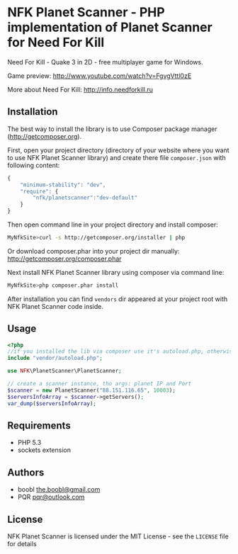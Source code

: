 NFK Planet Scanner - PHP implementation of Planet Scanner for Need For Kill
=============================

Need For Kill - Quake 3 in 2D - free multiplayer game for Windows.

Game preview: http://www.youtube.com/watch?v=FgvgVttl0zE

More about Need For Kill: http://info.needforkill.ru

Installation
------------

The best way to install the library is to use Composer package manager (http://getcomposer.org).

First, open your project directory (directory of your website where you want to use NFK Planet Scanner library) and create there file `composer.json` with following content:

```javascript
{
    "minimum-stability": "dev",
    "require": {
        "nfk/planetscanner":"dev-default"
    }
}
```

Then open command line in your project directory and install composer:
```bash
MyNfkSite>curl -s http://getcomposer.org/installer | php
```
Or download composer.phar into your project dir manually: http://getcomposer.org/composer.phar

Next install NFK Planet Scanner library using composer via command line:
```bash
MyNfkSite>php composer.phar install
```

After installation you can find `vendors` dir appeared at your project root with NFK Planet Scanner code inside.

Usage
-----

```php
<?php
//if you installed the lib via composer use it's autoload.php, otherwise include PlanetScanner.php directelly
include "vendor/autoload.php";

use NFK\PlanetScanner\PlanetScanner;

// create a scanner instance, tho args: planet IP and Port
$scanner = new PlanetScanner("88.151.116.65", 10003);
$serversInfoArray = $scanner->getServers();
var_dump($serversInfoArray);

```

Requirements
------------
- PHP 5.3
- sockets extension

Authors
------
- boobl <the.boobl@gmail.com>
- PQR <pqr@outlook.com>

License
-------
NFK Planet Scanner is licensed under the MIT License - see the `LICENSE` file for details

